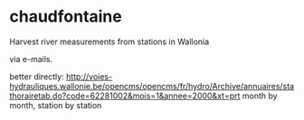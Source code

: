 # chaudfontaine
Harvest river measurements from stations in Wallonia

via e-mails.

better directly:
http://voies-hydrauliques.wallonie.be/opencms/opencms/fr/hydro/Archive/annuaires/stathorairetab.do?code=62281002&mois=1&annee=2000&xt=prt
month by month, station by station
